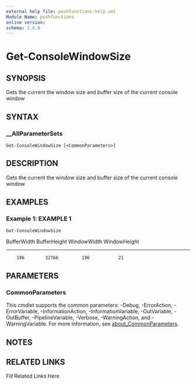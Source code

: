 ```yaml
---
external help file: poshfunctions-help.xml
Module Name: poshfunctions
online version: 
schema: 2.0.0
---
```


# Get-ConsoleWindowSize

## SYNOPSIS

Gets the current the window size and buffer size of the current console window

## SYNTAX

### __AllParameterSets

```
Get-ConsoleWindowSize [<CommonParameters>]
```

## DESCRIPTION

Gets the current the window size and buffer size of the current console window


## EXAMPLES

### Example 1: EXAMPLE 1

```
Get-ConsoleWindowSize
```

BufferWidth BufferHeight WindowWidth WindowHeight
----------- ------------ ----------- ------------
        196        32766         196           21






## PARAMETERS


### CommonParameters

This cmdlet supports the common parameters: -Debug, -ErrorAction, -ErrorVariable, -InformationAction, -InformationVariable, -OutVariable, -OutBuffer, -PipelineVariable, -Verbose, -WarningAction, and -WarningVariable. For more information, see [about_CommonParameters](http://go.microsoft.com/fwlink/?LinkID=113216).

## NOTES



## RELATED LINKS

Fill Related Links Here

